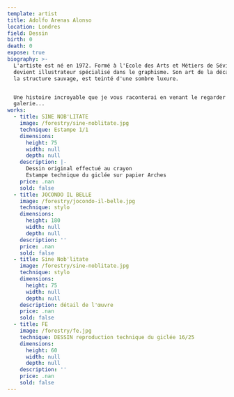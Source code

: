 ```yaml
---
template: artist
title: Adolfo Arenas Alonso
location: Londres
field: Dessin
birth: 0
death: 0
expose: true
biography: >-
  L'artiste est né en 1972. Formé à l'Ecole des Arts et Métiers de Séville, il
  devient illustrateur spécialisé dans le graphisme. Son art de la décadence, à
  la structure sauvage, est teinté d'une sombre luxure.


  Une histoire incroyable que je vous raconterai en venant le regarder à la
  galerie...
works:
  - title: SINE NOB'LITATE
    image: /forestry/sine-noblitate.jpg
    technique: Estampe 1/1
    dimensions:
      height: 75
      width: null
      depth: null
    description: |-
      Dessin original effectué au crayon 
      Estampe technique du giclée sur papier Arches
    price: .nan
    sold: false
  - title: JOCONDO IL BELLE
    image: /forestry/jocondo-il-belle.jpg
    technique: stylo
    dimensions:
      height: 180
      width: null
      depth: null
    description: ''
    price: .nan
    sold: false
  - title: Sine Nob'litate
    image: /forestry/sine-noblitate.jpg
    technique: stylo
    dimensions:
      height: 75
      width: null
      depth: null
    description: détail de l'œuvre
    price: .nan
    sold: false
  - title: FE
    image: /forestry/fe.jpg
    technique: DESSIN reproduction technique du giclée 16/25
    dimensions:
      height: 60
      width: null
      depth: null
    description: ''
    price: .nan
    sold: false
---
```


